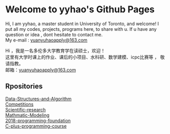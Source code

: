 # Welcome to yyhao's Github Pages

Hi, I am yyhao, a master student in University of Toronto, and welcome!
I put all my codes, projects, programs here, to share with u. If u have any question or idea , dont hesitate to contact me.  
My e-mail : yuanyuhaoapply@163.com

Hi ，我是一名多伦多大学教育学在读硕士，欢迎！  
这里有大学时课上的作业、课后的小项目、水科研、数学建模、icpc比赛等 ， 敬请指教。  
邮箱：yuanyuhaoapply@163.com  

## Rpositories  

 [Data-Structures-and-Algorithm](https://github.com/yyhaos/Data-Structures-and-Algorithms)  
 [Competitions](https://github.com/yyhaos/Competitions)  
 [Scientific-research](https://github.com/yyhaos/Scientific-research)  
 [Mathmatic-Modeling](https://github.com/yyhaos/Mathmatic-Modeling)  
 [2018-programming-foundation](https://github.com/yyhaos/2018-programming-foundation)  
 [C-plus-programming-course](https://github.com/yyhaos/C-plus-programming-course)  
